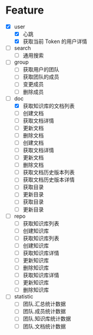 # Feature

- [x] user
  - [x] 心跳
  - [x] 获取当前 Token 的用户详情
- [ ] search
  - [ ] 通用搜索
- [ ] group
  - [ ] 获取用户的团队
  - [ ] 获取团队的成员
  - [ ] 变更成员
  - [ ] 删除成员
- [ ] doc
  - [x] 获取知识库的文档列表
  - [ ] 创建文档
  - [ ] 获取文档详情
  - [ ] 更新文档
  - [ ] 删除文档
  - [ ] 创建文档
  - [ ] 获取文档详情
  - [ ] 更新文档
  - [ ] 删除文档
  - [ ] 获取文档历史版本列表
  - [ ] 获取文档历史版本详情
  - [ ] 获取目录
  - [ ] 更新目录
  - [ ] 获取目录
  - [ ] 更新目录
- [ ] repo
  - [ ] 获取知识库列表
  - [ ] 创建知识库
  - [ ] 获取知识库列表
  - [ ] 创建知识库
  - [ ] 获取知识库详情
  - [ ] 更新知识库
  - [ ] 删除知识库
  - [ ] 获取知识库详情
  - [ ] 更新知识库
  - [ ] 删除知识库
- [ ] statistic
  - [ ] 团队.汇总统计数据
  - [ ] 团队.成员统计数据
  - [ ] 团队.知识库统计数据
  - [ ] 团队.文档统计数据
